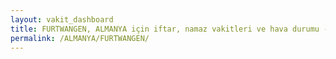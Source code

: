 ```yaml
---
layout: vakit_dashboard
title: FURTWANGEN, ALMANYA için iftar, namaz vakitleri ve hava durumu - ilçe/eyalet seç
permalink: /ALMANYA/FURTWANGEN/
---
```


<script type="text/javascript">
  var GLOBAL_COUNTRY = 'ALMANYA';
  var GLOBAL_CITY = 'FURTWANGEN';
  var GLOBAL_STATE = '';
  var lat = 72;
  var lon = 21;
</script>

